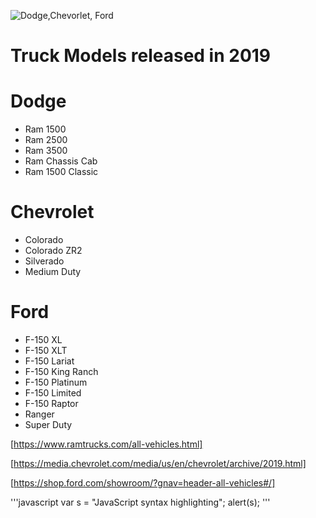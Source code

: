![Dodge,Chevorlet, Ford](https://www.kindpng.com/picc/m/177-1771186_huge-selection-of-chevy-dodge-and-ford-diesel.png)
# Truck Models released in 2019
  
Dodge
=====
* Ram 1500
* Ram 2500
* Ram 3500
* Ram Chassis Cab
* Ram 1500 Classic  

Chevrolet
=========
* Colorado
* Colorado ZR2
* Silverado
* Medium Duty

Ford
====
* F-150 XL
* F-150 XLT
* F-150 Lariat
* F-150 King Ranch
* F-150 Platinum
* F-150 Limited
* F-150 Raptor
* Ranger
* Super Duty
  
[https://www.ramtrucks.com/all-vehicles.html]
  
[https://media.chevrolet.com/media/us/en/chevrolet/archive/2019.html]
  
[https://shop.ford.com/showroom/?gnav=header-all-vehicles#/]

'''javascript
var s = "JavaScript syntax highlighting";
alert(s);
'''
